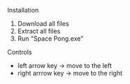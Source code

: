Installation
1. Download all files
2. Extract all files
3. Run "Space Pong.exe"

Controls
- left arrow key -> move to the left
- right arrrow key -> move to the right
